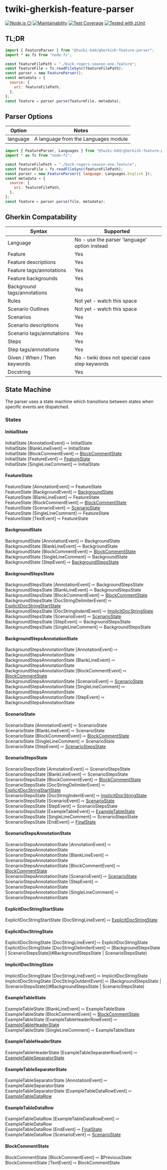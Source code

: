 # twiki-gherkish-feature-parser

[![Node.js CI](https://github.com/acuminous/twiki-gherkish-feature-parser/workflows/Node.js%20CI/badge.svg)](https://github.com/acuminous/twiki-gherkish-feature-parser/actions?query=workflow%3A%22Node.js+CI%22)
[![Maintainability](https://api.codeclimate.com/v1/badges/6837424f9e1fc6a634bf/maintainability)](https://codeclimate.com/github/acuminous/twiki-gherkish-feature-parser/maintainability)
[![Test Coverage](https://api.codeclimate.com/v1/badges/6837424f9e1fc6a634bf/test_coverage)](https://codeclimate.com/github/acuminous/twiki-gherkish-feature-parser/test_coverage)
[![Tested with zUnit](https://img.shields.io/badge/Tested%20with-zUnit-brightgreen)](https://www.npmjs.com/package/zunit)

## TL;DR

```js
import { FeatureParser } from "@twiki-bdd/gherkish-feature-parser";
import * as fs from "node:fs";

const featureFilePath = "./buck-rogers-season-one.feature";
const featureFile = fs.readFileSync(featureFilePath);
const parser = new FeatureParser();
const metadata = {
  source: {
    uri: featureFilePath,
  },
};
const feature = parser.parse(featureFile, metadata);
```

## Parser Options

| Option   | Notes                                |
| -------- | ------------------------------------ |
| language | A language from the Languages module |

```js
import { FeatureParser, Languages } from "@twiki-bdd/gherkish-feature-parser";
import * as fs from "node:fs";

const featureFilePath = "./buck-rogers-season-one.feature";
const featureFile = fs.readFileSync(featureFilePath);
const parser = new FeatureParser({ language: Languages.English });
const metadata = {
  source: {
    uri: featureFilePath,
  },
};
const feature = parser.parse(file, metadata);
```

## Gherkin Compatability

| Syntax                       | Supported                                      |
| ---------------------------- | ---------------------------------------------- |
| Language                     | No - use the parser 'language' option instead  |
| Feature                      | Yes                                            |
| Feature descriptions         | Yes                                            |
| Feature tags/annotations     | Yes                                            |
| Feature backgrounds          | Yes                                            |
| Background tags/annotations  | Yes                                            |
| Rules                        | Not yet - watch this space                     |
| Scenario Outlines            | Not yet - watch this space                     |
| Scenarios                    | Yes                                            |
| Scenario descriptions        | Yes                                            |
| Scenario tags/annotations    | Yes                                            |
| Steps                        | Yes                                            |
| Step tags/annotations        | Yes                                            |
| Given / When / Then keywords | No - twiki does not special case step keywords |
| Docstring                    | Yes                                            |

## State Machine

The parser uses a state machine which transitions between states when specific events are dispatched.

### States

#### InitialState

InitialState [AnnotationEvent] ⇨ InitialState</br>
InitialState [BlankLineEvent] ⇨ InitialState</br>
InitialState [BlockCommentEvent] ⇨ [BlockCommentState](#BlockCommentState)</br>
InitialState [FeatureEvent] ⇨ [FeatureState](#FeatureState)</br>
InitialState [SingleLineComment] ⇨ InitialState</br>

#### FeatureState

FeatureState [AnnotationEvent] ⇨ FeatureState</br>
FeatureState [BackgroundEvent] ⇨ [BackgroundState](#BackgroundState)</br>
FeatureState [BlankLineEvent] ⇨ FeatureState</br>
FeatureState [BlockCommentEvent] ⇨ [BlockCommentState](#BlockCommentState)</br>
FeatureState [ScenarioEvent] ⇨ [ScenarioState](#ScenarioState)</br>
FeatureState [SingleLineComment] ⇨ FeatureState</br>
FeatureState [TextEvent] ⇨ FeatureState</br>

#### BackgroundState

BackgroundState [AnnotationEvent] ⇨ BackgroundState</br>
BackgroundState [BlankLineEvent] ⇨ BackgroundState</br>
BackgroundState [BlockCommentEvent] ⇨ [BlockCommentState](#BlockCommentState)</br>
BackgroundState [SingleLineComment] ⇨ BackgroundState</br>
BackgroundState [StepEvent] ⇨ [BackgroundStepsState](#BackgroundStepsState)</br>

#### BackgroundStepsState

BackgroundStepsState [AnnotationEvent] ⇨ BackgroundStepsState</br>
BackgroundStepsState [BlankLineEvent] ⇨ BackgroundStepsState</br>
BackgroundStepsState [BlockCommentEvent] ⇨ [BlockCommentState](#BlockCommentState)</br>
BackgroundStepsState [DocStringDelimiterEvent] ⇨ [ExplicitDocStringStartState](#ExplicitDocStringStartState)</br>
BackgroundStepsState [DocStringIndentEvent] ⇨ [ImplicitDocStringState](#ImplicitDocStringState)</br>
BackgroundStepsState [ScenarioEvent] ⇨ [ScenarioState](#ScenarioState)</br>
BackgroundStepsState [StepEvent] ⇨ BackgroundStepsState</br>
BackgroundStepsState [SingleLineComment] ⇨ BackgroundStepsState</br>

#### BackgroundStepsAnnotationState

BackgroundStepsAnnotationState [AnnotationEvent] ⇨ BackgroundStepsAnnotationState</br>
BackgroundStepsAnnotationState [BlankLineEvent] ⇨ BackgroundStepsAnnotationState</br>
BackgroundStepsAnnotationState [BlockCommentEvent] ⇨ [BlockCommentState](#BlockCommentState)</br>
BackgroundStepsAnnotationState [ScenarioEvent] ⇨ [ScenarioState](#ScenarioState)</br>
BackgroundStepsAnnotationState [SingleLineComment] ⇨ BackgroundStepsAnnotationState</br>
BackgroundStepsAnnotationState [StepEvent] ⇨ BackgroundStepsAnnotationState</br>

#### ScenarioState

ScenarioState [AnnotationEvent] ⇨ ScenarioState</br>
ScenarioState [BlankLineEvent] ⇨ ScenarioState</br>
ScenarioState [BlockCommentEvent] ⇨ [BlockCommentState](#BlockCommentState)</br>
ScenarioState [SingleLineComment] ⇨ ScenarioState</br>
ScenarioState [StepEvent] ⇨ [ScenarioStepsState](#ScenarioStepsState)</br>

#### ScenarioStepsState

ScenarioStepsState [AnnotationEvent] ⇨ ScenarioStepsState</br>
ScenarioStepsState [BlankLineEvent] ⇨ ScenarioStepsState</br>
ScenarioStepsState [BlockCommentEvent] ⇨ [BlockCommentState](#BlockCommentState)</br>
ScenarioStepsState [DocStringDelimiterEvent] ⇨ [ExplicitDocStringStartState](#ExplicitDocStringStartState)</br>
ScenarioStepsState [DocStringIndentEvent] ⇨ [ImplicitDocStringState](#ImplicitDocStringState)</br>
ScenarioStepsState [ScenarioEvent] ⇨ [ScenarioState](#ScenarioState)</br>
ScenarioStepsState [StepEvent] ⇨ ScenarioStepsState</br>
ScenarioStepsState [ExampleTableEvent] ⇨ [ExampleTableState](#ExampleTableState)</br>
ScenarioStepsState [SingleLineComment] ⇨ ScenarioStepsState</br>
ScenarioStepsState [EndEvent] ⇨ [FinalState](#FinalState)</br>

#### ScenarioStepsAnnotationState

ScenarioStepsAnnotationState [AnnotationEvent] ⇨ ScenarioStepsAnnotationState</br>
ScenarioStepsAnnotationState [BlankLineEvent] ⇨ ScenarioStepsAnnotationState</br>
ScenarioStepsAnnotationState [BlockCommentEvent] ⇨ [BlockCommentState](#BlockCommentState)</br>
ScenarioStepsAnnotationState [ScenarioEvent] ⇨ [ScenarioState](#ScenarioState)</br>
ScenarioStepsAnnotationState [StepEvent] ⇨ ScenarioStepsAnnotationState</br>
ScenarioStepsAnnotationState [SingleLineComment] ⇨ ScenarioStepsAnnotationState</br>

#### ExplicitDocStringStartState

ExplicitDocStringStartState [DocStringLineEvent] ⇨ [ExplicitDocStringState](#ExplicitDocStringState)</br>

#### ExplicitDocStringState

ExplicitDocStringState [DocStringLineEvent] ⇨ ExplicitDocStringState</br>
ExplicitDocStringState [DocStringDelimiterEvent] ⇨ [BackgroundStepsState | ScenarioStepsState](#BackgroundStepsState | ScenarioStepsState)</br>

#### ImplicitDocStringState

ImplicitDocStringState [DocStringLineEvent] ⇨ ImplicitDocStringState</br>
ImplicitDocStringState [DocStringOutdentEvent] ⇨ [BackgroundStepsState | ScenarioStepsState](#BackgroundStepsState | ScenarioStepsState)</br>

#### ExampleTableState

ExampleTableState [BlankLineEvent] ⇨ ExampleTableState</br>
ExampleTableState [BlockCommentEvent] ⇨ [BlockCommentState](#BlockCommentState)</br>
ExampleTableState [ExampleTableHeaderRowEvent] ⇨ [ExampleTableHeaderState](#ExampleTableHeaderState)</br>
ExampleTableState [SingleLineComment] ⇨ ExampleTableState</br>

#### ExampleTableHeaderState

ExampleTableHeaderState [ExampleTableSeparaterRowEvent] ⇨ [ExampleTableSeparatorState](#ExampleTableSeparatorState)</br>

#### ExampleTableSeparatorState

ExampleTableSeparatorState [AnnotationEvent] ⇨ ExampleTableSeparatorState</br>
ExampleTableSeparatorState [ExampleTableDataRowEvent] ⇨ [ExampleTableDataRow](#ExampleTableDataRow)</br>

#### ExampleTableDataRow

ExampleTableDataRow [ExampleTableDataRowEvent] ⇨ ExampleTableDataRow</br>
ExampleTableDataRow [EndEvent] ⇨ [FinalState](#FinalState)</br>
ExampleTableDataRow [ScenarioEvent] ⇨ [ScenarioState](#ScenarioState)</br>

#### BlockCommentState

BlockCommentState [BlockCommentEvent] ⇨ $PreviousState</br>
BlockCommentState [TextEvent] ⇨ BlockCommentState</br>
